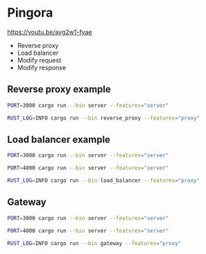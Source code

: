 # Pingora

<https://youtu.be/avg2w1-fyae>

- Reverse proxy
- Load balancer
- Modify request
- Modify response

## Reverse proxy example

```bash
PORT=3000 cargo run --bin server --features="server"
```

```bash
RUST_LOG=INFO cargo run --bin reverse_proxy --features="proxy"
```

## Load balancer example

```bash
PORT=3000 cargo run --bin server --features="server"
```

```bash
PORT=4000 cargo run --bin server --features="server"
```

```bash
RUST_LOG=INFO cargo run --bin load_balancer --features="proxy"
```

## Gateway

```bash
PORT=3000 cargo run --bin server --features="server"
```

```bash
PORT=4000 cargo run --bin server --features="server"
```

```bash
RUST_LOG=INFO cargo run --bin gateway --features="proxy"
```
